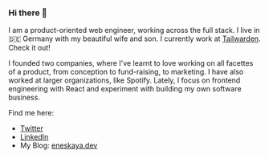 ### Hi there 👋

I am a product-oriented web engineer, working across the full stack. I live in 🇩🇪 Germany with my beautiful wife and son. I currently work at [Tailwarden](https://github.com/tailwarden). Check it out!

I founded two companies, where I've learnt to love working on all facettes of a product, from conception to fund-raising, to marketing. I have also worked at larger organizations, like Spotify. Lately, I focus on frontend engineering with React and experiment with building my own software business.

Find me here:

- [Twitter](https://twitter.com/eneskaya)
- [LinkedIn](https://linkedin.com/u/ekaya90)
- My Blog: [eneskaya.dev](https://eneskaya.dev)

<!--
**eneskaya/eneskaya** is a ✨ _special_ ✨ repository because its `README.md` (this file) appears on your GitHub profile.

Here are some ideas to get you started:

- 🔭 I’m currently working on ...
- 🌱 I’m currently learning ...
- 👯 I’m looking to collaborate on ...
- 🤔 I’m looking for help with ...
- 💬 Ask me about ...
- 📫 How to reach me: ...
- 😄 Pronouns: ...
- ⚡ Fun fact: ...
-->
